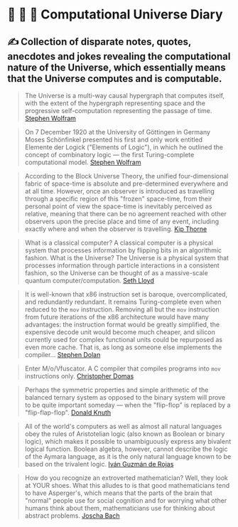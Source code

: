 # :space_invader: :milky_way: :notebook: **Computational Universe Diary**

## :writing_hand: Collection of disparate notes, quotes, anecdotes and jokes revealing the computational nature of the Universe, which essentially means that the Universe computes and is computable.

> The Universe is a multi-way causal hypergraph that computes itself, with the extent of the hypergraph representing space and the progressive self-computation representing the passage of time. [Stephen Wolfram](https://www.wolframphysics.org/visual-summary/dark/)

> On 7 December 1920 at the University of Göttingen in Germany Moses Schönfinkel presented his first and only work entitled Elemente der Logick ("Elements of Logic"), in which he outlined the concept of combinatory logic — the first Turing-complete computational model. [Stephen Wolfram](https://writings.stephenwolfram.com/2020/12/where-did-combinators-come-from-hunting-the-story-of-moses-schonfinkel/)

> According to the Block Universe Theory, the unified four-dimensional fabric of space-time is absolute and pre-determined everywhere and at all time. However, once an observer is introduced as travelling through a specific region of this "frozen" space-time, from their personal point of view the space-time is inevitably perceived as relative, meaning that there can be no agreement reached with other observers upon the precise place and time of any event, including exactly where and when the observer is travelling. [Kip Thorne](https://youtu.be/mvdlN4H4T54?t=490)

> What is a classical computer? A classical computer is a physical system that processes information by flipping bits in an algorithmic fashion. What is the Universe? The Universe is a physical system that processes information through particle interactions in a consistent fashion, so the Universe can be thought of as a massive-scale quantum computer/computation. [Seth Lloyd](https://youtu.be/a35bKt1nuBo?t=263)

> It is well-known that x86 instruction set is baroque, overcomplicated, and redundantly redundant. It remains Turing-complete even when reduced to the `mov` instruction. Removing all but the `mov` instruction from future iterations of the x86 architecture would have many advantages: the instruction format would be greatly simplified, the expensive decode unit would become much cheaper, and silicon currently used for complex functional units could be repurposed as even more cache. That is, as long as someone else implements the compiler... [Stephen Dolan](https://drwho.virtadpt.net/files/mov.pdf)

> Enter M/o/Vfuscator. A C compiler that compiles programs into `mov` instructions only. [Christopher Domas](https://github.com/Battelle/movfuscator)

> Perhaps the symmetric properties and simple arithmetic of the balanced ternary system as opposed to the binary system will prove to be quite important someday — when the "flip-flop" is replaced by a "flip-flap-flop". [Donald Knuth](https://www.amazon.com/Art-Computer-Programming-Seminumerical-Algorithms/dp/0201896842)

> All of the world's computers as well as almost all natural languages obey the rules of Aristotelian logic (also known as Boolean or binary logic), which makes it possible to unambiguously express any bivalent logical function. Boolean algebra, however, cannot describe the logic of the Aymara language, as it is the only natural language known to be based on the trivalent logic. [Iván Guzmán de Rojas](https://aymara.org/biblio/html/igr/igr.html)

> How do you recognize an extroverted mathematician? Well, they look at YOUR shoes. What this alludes to is that good mathematicians tend to have Asperger's, which means that the parts of the brain that "normal" people use for social cognition and for worrying what other humans think about them, mathematicians use for thinking about abstract problems. [Joscha Bach](https://youtu.be/JcYNhOgQ29I?t=3049)
